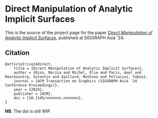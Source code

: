Direct Manipulation of Analytic Implicit Surfaces
=================================================

This is the source of the project page for the paper [*Direct Manipulation of Analytic Implicit Surfaces*](https://eliemichel.github.io/SdfManipulation), published at SIGGRAPH Asia '24.

Citation
--------

```
@article{riso24direct,
	title = {Direct Manipulation of Analytic Implicit Surfaces},
	author = {Riso, Marzia and Michel, Élie and Paris, Axel and Deschaintre, Valentin and Gaillard, Mathieu and Pellacini, Fabio},
	journal = {ACM Transaction on Graphics (SIGGRAPH Asia '24 Conference Proceedings)},
	year = {2024},
	publisher = {ACM},
	doi = {10.1145/nnnnnnn.nnnnnnn},
}
```

**NB**: The doi is still WIP.
